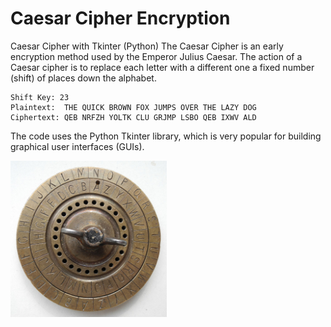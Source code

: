# Caesar Cipher Encryption

Caesar Cipher with Tkinter (Python)
The Caesar Cipher is an early encryption method used by the Emperor Julius Caesar. The action of a Caesar cipher is to replace each letter with a different one a fixed number (shift) of places down the alphabet.

```
Shift Key: 23
Plaintext:  THE QUICK BROWN FOX JUMPS OVER THE LAZY DOG
Ciphertext: QEB NRFZH YOLTK CLU GRJMP LSBO QEB IXWV ALD
```

The code uses the Python Tkinter library, which is very popular for building graphical user interfaces (GUIs). 

<img src="https://github.com/gmehmeti/Caesar-Cipher/blob/main/CipherDisk.jpg" width="250" height="250">

